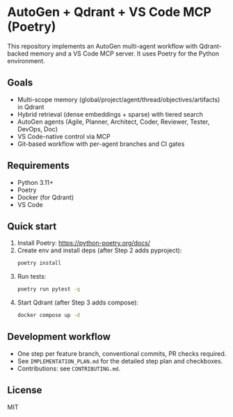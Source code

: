 # AutoGen + Qdrant + VS Code MCP (Poetry)

This repository implements an AutoGen multi-agent workflow with Qdrant-backed memory and a VS Code MCP server. It uses Poetry for the Python environment.

## Goals
- Multi-scope memory (global/project/agent/thread/objectives/artifacts) in Qdrant
- Hybrid retrieval (dense embeddings + sparse) with tiered search
- AutoGen agents (Agile, Planner, Architect, Coder, Reviewer, Tester, DevOps, Doc)
- VS Code-native control via MCP
- Git-based workflow with per-agent branches and CI gates

## Requirements
- Python 3.11+
- Poetry
- Docker (for Qdrant)
- VS Code

## Quick start
1. Install Poetry: https://python-poetry.org/docs/
2. Create env and install deps (after Step 2 adds pyproject):
   ```bash
   poetry install
   ```
3. Run tests:
   ```bash
   poetry run pytest -q
   ```
4. Start Qdrant (after Step 3 adds compose):
   ```bash
   docker compose up -d
   ```

## Development workflow
- One step per feature branch, conventional commits, PR checks required.
- See `IMPLEMENTATION_PLAN.md` for the detailed step plan and checkboxes.
- Contributions: see `CONTRIBUTING.md`.

## License
MIT
